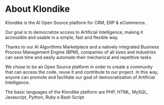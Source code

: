 # About Klondike
Klondike is the AI Open Source platform for CRM, ERP & eCommerce. 

Our goal is to democratize access to Artificial Intelligence, making it accessible and usable in a simple, fast and flexible way.

Thanks to our AI Algorithms Marketplace and a natively integrated Business Process Management Engine (BPM), companies of all sizes and industries can save time and easily automate their mechanical and repetitive tasks.

We chose to be an Open Source platform in order to create a community that can access the code, reuse it and contribute to our project. In this way, anyone can promote and facilitate our goal of democratization of Artificial Intelligence.

The basic languages of the Klondike platform are PHP, HTML, MySQL, Javascript, Python, Ruby e Bash Script
